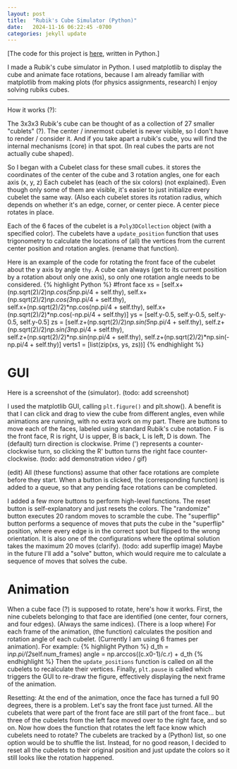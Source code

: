 ```yaml
---
layout: post
title:  "Rubik's Cube Simulator (Python)"
date:   2024-11-16 06:22:45 -0700
categories: jekyll update
---
```


[The code for this project is [here][puzzle-code-repo], written in Python.]

I made a Rubik's cube simulator in Python.
I used matplotlib to display the cube and animate face rotations, because I am already familiar with matplotlib from making plots (for physics assignments, research)
I enjoy solving rubiks cubes.

---

How it works (?):

The 3x3x3 Rubik's cube can be thought of as a collection of 27 smaller "cublets" (?). The center / innermost cubelet is never visible, so I don't have to render / consider it. And if you take apart a rubik's cube, you will find the internal mechanisms (core) in that spot.
(In real cubes the parts are not actually cube shaped).

So I began with a Cubelet class for these small cubes. it stores the coordinates of the center of the cube and 3 rotation angles, one for each axis (x, y, z)
Each cubelet has (each of the six colors) (not explained). Even though only some of them are visible, it's easier to just initialize every cubelet the same way.
(Also each cubelet stores its rotation radius, which depends on whether it's an edge, corner, or center piece. A center piece rotates in place.

Each of the 6 faces of the cubelet is a `Poly3DCollection` object (with a specified color).
The cubelets have a `update_position` function that uses trigonometry to calculate the locations of (all) the vertices from the current center position and rotation angles.
(rename that function).

Here is an example of the code for rotating the front face of the cubelet about the y axis by angle `thy`. A cube can always (get to its current position by a rotation about only one axis), so only one rotation angle needs to be considered.
{% highlight Python %}
#front face
            xs = [self.x+(np.sqrt(2)/2)*np.cos(5*np.pi/4 + self.thy), self.x+(np.sqrt(2)/2)*np.cos(3*np.pi/4 + self.thy), \
                  self.x+(np.sqrt(2)/2)*np.cos(np.pi/4 + self.thy), self.x+(np.sqrt(2)/2)*np.cos(-np.pi/4 + self.thy)]
            ys = [self.y-0.5, self.y-0.5, self.y-0.5, self.y-0.5]
            zs = [self.z+(np.sqrt(2)/2)*np.sin(5*np.pi/4 + self.thy), self.z+(np.sqrt(2)/2)*np.sin(3*np.pi/4 + self.thy), \
                  self.z+(np.sqrt(2)/2)*np.sin(np.pi/4 + self.thy), self.z+(np.sqrt(2)/2)*np.sin(-np.pi/4 + self.thy)]
            verts1 = [list(zip(xs, ys, zs))]
{% endhighlight %}

# GUI

Here is a screenshot of the (simulator).
(todo: add screenshot)

I used the matplotlib GUI, calling `plt.figure()` and plt.show().
A benefit is that I can click and drag to view the cube from different angles, even while animations are running, with no extra work on my part.
There are buttons to move each of the faces, labeled using standard Rubik's cube notation. F is the front face, R is right, U is upper, B is back, L is left, D is down. The (default) turn direction is clockwise. Prime (') represents a counter-clockwise turn, so clicking the R' button turns the right face counter-clockwise.
(todo: add demonstration video / gif)

(edit) All (these functions) assume that other face rotations are complete before they start. When a button is clicked, the (corresponding function) is added to a queue, so that any pending face rotations can be completed.

I added a few more buttons to perform high-level functions. The reset button is self-explanatory and just resets the colors. The "randomize" button executes 20 random moves to scramble the cube. The "superflip" button performs a sequence of moves that puts the cube in the "superflip" position, where every edge is in the correct spot but flipped to the wrong orientation. It is also one of the configurations where the optimal solution takes the maximum 20 moves (clarify).
(todo: add superflip image)
Maybe in the future I'll add a "solve" button, which would require me to calculate a sequence of moves that solves the cube. 

# Animation

When a cube face (?) is supposed to rotate, here's how it works.
First, the nine cubelets belonging to that face are identified (one center, four corners, and four edges). (Always the same indices).
(There is a loop where) For each frame of the animation, (the function) calculates the position and rotation angle of each cubelet.
(Currently I am using 6 frames per animation).
For example:
{% highlight Python %}
d_th = i*np.pi/(2*self.num_frames)
angle = np.arccos((c.x0-1)/c.r) + d_th
{% endhighlight %}
Then the `update_positions` function is called on all the cubelets to recalculate their vertices.
Finally, `plt.pause` is called which triggers the GUI to re-draw the figure, effectively displaying the next frame of the animation.

Resetting:
At the end of the animation, once the face has turned a full 90 degrees, there is a problem. Let's say the front face just turned. All the cubelets that were part of the front face are still part of the front face... but three of the cubelets from the left face moved over to the right face, and so on. Now how does the function that rotates the left face know which cubelets need to rotate?
The cubelets are tracked by a (Python) list, so one option would be to shuffle the list. Instead, for no good reason, I decided to reset all the cubelets to their original position and just update the colors so it still looks like the rotation happened.


[puzzle-code-repo]: https://github.com/bchellew15/rubiks_cube_simulator